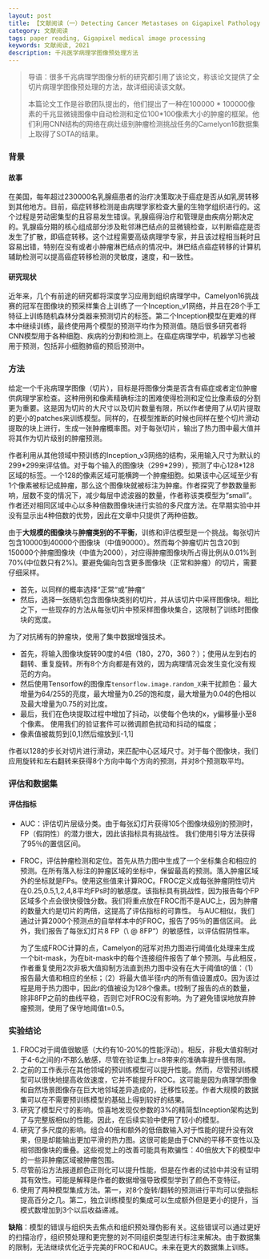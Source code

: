 ```yaml
---
layout: post
title: 【文献阅读（一）Detecting Cancer Metastases on Gigapixel Pathology Images】
category: 文献阅读
tags: paper reading, Gigapixel medical image processing
keywords: 文献阅读, 2021
description: 千兆医学病理学图像预处理方法
---
```


> 导语：很多千兆病理学图像分析的研究都引用了该论文，称该论文提供了全切片病理学图像预处理的方法，故详细阅读该文献。
>
> 本篇论文工作是谷歌团队提出的，他们提出了一种在100000 * 100000像素的千兆显微镜图像中自动检测和定位100*100像素大小的肿瘤的框架。他们利用CNN结构的网络在病灶级别肿瘤检测挑战任务的Camelyon16数据集上取得了SOTA的结果。

### 背景

#### 故事

在美国，每年超过230000名乳腺癌患者的治疗决策取决于癌症是否从如乳房转移到其他地方。目前，癌症转移检测是由病理学家检查大量的生物学组织进行的。这个过程是劳动密集型的且容易发生错误。乳腺癌得治疗和管理是由疾病分期决定的。乳腺癌分期的核心组成部分涉及毗邻淋巴结点的显微镜检查，以判断癌症是否发生了扩散，即癌症转移。这个过程需要高级病理学专家，并且该过程相当耗时且容易出错，特别在没有或者小肿瘤淋巴结点的情况中。淋巴结点癌症转移的计算机辅助检测可以提高癌症转移检测的灵敏度，速度，和一致性。

#### 研究现状

近年来，几个有前途的研究都将深度学习应用到组织病理学中。Camelyon16挑战赛的冠军在图像块的预采样集合上训练了一个Inception_v1网络，并且在28个手工特征上训练随机森林分类器来预测切片的标签。第二个Inception模型在更难的样本中继续训练，最终使用两个模型的预测平均作为预测值。随后很多研究者将CNN模型用于各种细胞、疾病的分割和检测上。在癌症病理学中，机器学习也被用于预测，包括非小细胞肺癌的预后预测中。

### 方法

给定一个千兆病理学图像（切片），目标是将图像分类是否含有癌症或者定位肿瘤供病理学家检查。这种用例和像素精确标注的困难使得检测和定位比像素级的分割更为重要。这是因为切片的大尺寸以及切片数量有限，所以作者使用了从切片提取的更小的patches来训练模型。同样的，在模型推断的时候也同样在整个切片滑动提取的块上进行，生成一张肿瘤概率图。对于每张切片，输出了热力图中最大值并将其作为切片级别的肿瘤预测。

作者利用从其他领域中预训练的Inception_v3网络的结构，采用输入尺寸为默认的299*299来评估值。对于每个输入的图像块（299\*299），预测了中心128\*128区域的标签。一个128的像素区域可能横跨一个肿瘤细胞。如果该中心区域至少有1个像素被标记成肿瘤，那么这个图像块就被标注为肿瘤。作者探究了参数数量影响，层数不变的情况下，减少每层中滤波器的数量，作者称该类模型为“small”。作者还对相同区域中心以多种倍数图像块进行实验的多尺度方法。在早期实验中并没有显示出4种倍数的优势，因此在文章中只提供了两种倍数。

由于**大规模的图像块**与**肿瘤类别的不平衡**，训练和评估模型是一个挑战。每张切片包含10000到40000个图像块（中值90000）。然而每个肿瘤切片包含20到150000个肿瘤图像块（中值为2000），对应得肿瘤图像块所占得比例从0.01%到70%(中位数只有2%)。要避免偏向包含更多图像块（正常和肿瘤）的切片，需要仔细采样。

+ 首先，以同样的概率选择“正常“或”肿瘤“
+ 然后，选择一张随机包含图像块类别的切片，并从该切片中采样图像块。相比之下，一些现存的方法从每张切片中预采样图像块集合，这限制了训练时图像块的宽度。

为了对抗稀有的肿瘤块，使用了集中数据增强技术。

+ 首先，将输入图像块旋转90度的4倍（180，270，360？）；使用从左到右的翻转、重复旋转。所有8个方向都是有效的，因为病理情况会发生变化没有规范的方向。
+ 然后使用Tensorfow的图像库`tensorflow.image.random_X`来干扰颜色：最大增量为64/255的亮度，最大增量为0.25的饱和度，最大增量为0.04的色相以及最大增量为0.75的对比度。
+ 最后，我们在色块提取过程中增加了抖动，以使每个色块的x，y偏移量小至8个像素。 使用我们的验证套件可以微调颜色扰动和抖动的幅度；
+ 像素值被裁剪到[0,1]然后缩放到[-1,1]

作者以128的步长对切片进行滑动，来匹配中心区域尺寸。对于每个图像块，我们应用旋转和左右翻转来获得8个方向中每个方向的预测，并对8个预测取平均。

### 评估和数据集

#### 评估指标

+ AUC：评估切片层级分类。由于每张幻灯片获得105个图像块级别的预测时，FP（假阴性）的潜力很大，因此该指标具有挑战性。 我们使用引导方法获得了95％的置信区间。

+ FROC，评估肿瘤检测和定位。首先从热力图中生成了一个坐标集合和相应的预测。在所有落入标注的肿瘤区域的坐标中，保留最高的预测。落入肿瘤区域外的坐标就是FPs。使用这些值来计算ROC。FROC定义成每张肿瘤阴性切片在0.25,0.5,1,2,4,8平均FPs时的敏感度。该指标具有挑战性，因为报告每个FP区域多个点会很快侵蚀分数。我们将重点放在FROC而不是AUC上，因为肿瘤的数量大约是切片的两倍，这提高了评估指标的可靠性。 与AUC相似，我们通过计算2000个预测点的自举样本中的FROC，报告了95％的置信区间。 此外，我们报告了每张幻灯片8 FP（\ @ 8FP“）的敏感性，以评估假阴性率。

  为了生成FROC计算的点，Camelyon的冠军对热力图进行阈值化处理来生成一个bit-mask，为在bit-mask中的每个连接组件报告了单个预测。与此相反，作者重复使用2次非极大值抑制方法直到热力图中没有在大于阈值t的值：（1）报告最大值和相应的坐标；（2）将最大值半径r内的所有值设置成0。因为该过程是用于热力图中，因此r的值被设为128个像素。t控制了报告的点的数量，除非8FP之前的曲线平稳，否则它对FROC没有影响。为了避免错误地放弃肿瘤预测，使用了保守地阈值t=0.5。

### 实验结论

1. FROC对于阈值很敏感（大约有10-20%的性能浮动）。相反，非极大值抑制对于4-6之间的r不那么敏感，尽管在验证集上r=8带来的准确率提升很有限。
2. 之前的工作表示在其他领域的预训练模型可以提升性能。然而，尽管预训练模型可以很快地提高收敛速度，它并不能提升FROC。这可能是因为病理学图像和自然场景图像存在巨大地邻域差异造成的，迁移性较差。作者大规模的数据集可以在不需要预训练模型的基础上得到较好的结果。
3. 研究了模型尺寸的影响。惊喜地发现仅参数的3%的精简型Inception架构达到了与完整版相似的性能。因此，在后续实验中使用了较小的模型。
4. 研究了多尺度的影响。组合40倍和额外的低倍数输入对于性能的提升没有效果，但是却能输出更加平滑的热力图。这很可能是由于CNN的平移不变性以及相邻图像块的重叠。这些视觉上的改善可能具有欺骗性：40倍放大下的模型中的一些非肿瘤区域被肿瘤包围。
5. 尽管前沿方法报道颜色正则化可以提升性能，但是在作者的试验中并没有证明其有效性。可能是解释是作者的数据增强导致模型学到了颜色不变特征。
6. 使用了两种模型集成方法。第一，对8个旋转/翻转的预测进行平均可以使指标提高百分之几。第二，独立训练模型的集成可以生成额外但是更小的提升，当模式数增加到3个以后收益递减。

**缺陷**：模型的错误与组织失去焦点和组织预处理伪影有关。这些错误可以通过更好的扫描治疗，组织预处理和更完整的对不同组织类型进行标注来解决。由于数据集的限制，无法继续优化近乎完美的FROC和AUC。未来在更大的数据集上训练。